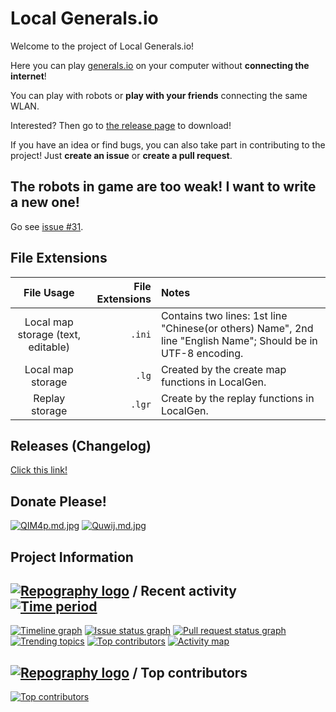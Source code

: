 # Local Generals.io

Welcome to the project of Local Generals.io!

Here you can play [generals.io](http://generals.io) on your computer without **connecting the internet**!

You can play with robots or **play with your friends** connecting the same WLAN.

Interested? Then go to [the release page](http://github.com/LocalGen-dev/LocalGen-new/releases) to download!

If you have an idea or find bugs, you can also take part in contributing to the project! Just **create an issue** or **create a pull request**.

## The robots in game are too weak! I want to write a new one!

Go see [issue #31](../../issue/31).

## File Extensions

|             File Usage             | File Extensions | Notes                                                                                                        |
| :--------------------------------: | --------------: | :----------------------------------------------------------------------------------------------------------- |
| Local map storage (text, editable) |          `.ini` | Contains two lines: 1st line "Chinese(or others) Name", 2nd line "English Name"; Should be in UTF-8 encoding. |
|         Local map storage          |           `.lg` | Created by the create map functions in LocalGen.                                                             |
|           Replay storage           |          `.lgr` | Create by the replay functions in LocalGen.                                                                  |

## Releases (Changelog)

[Click this link!](http://github.com/LocalGen-dev/LocalGen-new/releases)

## Donate Please!

[![QIM4p.md.jpg](https://i.imgtg.com/2023/01/19/QIM4p.md.jpg)](https://imgtg.com/image/QIM4p)
[![Quwij.md.jpg](https://i.imgtg.com/2023/01/19/Quwij.md.jpg)](https://imgtg.com/image/Quwij)

## Project Information

## [![Repography logo](https://images.repography.com/logo.svg)](https://repography.com) / Recent activity [![Time period](https://images.repography.com/39584401/LocalGen-dev/LocalGen-new/recent-activity/3gjEtdpgx0E_lec-eyUw5_Cib-zwgYr7YmsAoe3QrQk/mHHxcguoyNmZDMSMlPte9ti9eo9YZMaKNI3LXAlFrb8_badge.svg)](https://repography.com)

[![Timeline graph](https://images.repography.com/39584401/LocalGen-dev/LocalGen-new/recent-activity/3gjEtdpgx0E_lec-eyUw5_Cib-zwgYr7YmsAoe3QrQk/mHHxcguoyNmZDMSMlPte9ti9eo9YZMaKNI3LXAlFrb8_timeline.svg)](https://github.com/LocalGen-dev/LocalGen-new/commits)
[![Issue status graph](https://images.repography.com/39584401/LocalGen-dev/LocalGen-new/recent-activity/3gjEtdpgx0E_lec-eyUw5_Cib-zwgYr7YmsAoe3QrQk/mHHxcguoyNmZDMSMlPte9ti9eo9YZMaKNI3LXAlFrb8_issues.svg)](https://github.com/LocalGen-dev/LocalGen-new/issues)
[![Pull request status graph](https://images.repography.com/39584401/LocalGen-dev/LocalGen-new/recent-activity/3gjEtdpgx0E_lec-eyUw5_Cib-zwgYr7YmsAoe3QrQk/mHHxcguoyNmZDMSMlPte9ti9eo9YZMaKNI3LXAlFrb8_prs.svg)](https://github.com/LocalGen-dev/LocalGen-new/pulls)
[![Trending topics](https://images.repography.com/39584401/LocalGen-dev/LocalGen-new/recent-activity/3gjEtdpgx0E_lec-eyUw5_Cib-zwgYr7YmsAoe3QrQk/mHHxcguoyNmZDMSMlPte9ti9eo9YZMaKNI3LXAlFrb8_words.svg)](https://github.com/LocalGen-dev/LocalGen-new/commits)
[![Top contributors](https://images.repography.com/39584401/LocalGen-dev/LocalGen-new/recent-activity/3gjEtdpgx0E_lec-eyUw5_Cib-zwgYr7YmsAoe3QrQk/mHHxcguoyNmZDMSMlPte9ti9eo9YZMaKNI3LXAlFrb8_users.svg)](https://github.com/LocalGen-dev/LocalGen-new/graphs/contributors)
[![Activity map](https://images.repography.com/39584401/LocalGen-dev/LocalGen-new/recent-activity/3gjEtdpgx0E_lec-eyUw5_Cib-zwgYr7YmsAoe3QrQk/mHHxcguoyNmZDMSMlPte9ti9eo9YZMaKNI3LXAlFrb8_map.svg)](https://github.com/LocalGen-dev/LocalGen-new/commits)

## [![Repography logo](https://images.repography.com/logo.svg)](https://repography.com) / Top contributors

[![Top contributors](https://images.repography.com/39584401/LocalGen-dev/LocalGen-new/top-contributors/3gjEtdpgx0E_lec-eyUw5_Cib-zwgYr7YmsAoe3QrQk/mHHxcguoyNmZDMSMlPte9ti9eo9YZMaKNI3LXAlFrb8_table.svg)](https://github.com/LocalGen-dev/LocalGen-new/graphs/contributors)
